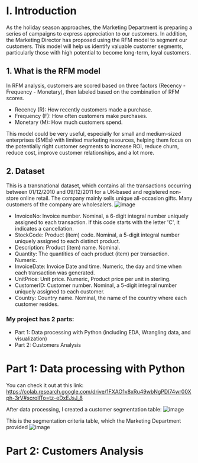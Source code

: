 # I. Introduction
As the holiday season approaches, the Marketing Department is preparing a series of campaigns to express appreciation to our customers. In addition, the Marketing Director has proposed using the RFM model to segment our customers. This model will help us identify valuable customer segments, particularly those with high potential to become long-term, loyal customers.

## 1. What is the RFM model
In RFM analysis, customers are scored based on three factors (Recency - Frequency - Monetary), then labeled based on the combination of RFM scores.
- Recency (R): How recently customers made a purchase.
- Frequency (F): How often customers make purchases.
- Monetary (M): How much customers spend.

This model could be very useful, especially for small and medium-sized enterprises (SMEs) with limited marketing resources, helping them focus on the potentially right customer segments to increase ROI, reduce churn, reduce cost, improve customer relationships, and a lot more.


## 2. Dataset
This is a transnational dataset, which contains all the transactions occurring between 01/12/2010 and 09/12/2011 for a UK-based and registered non-store online retail. The company mainly sells unique all-occasion gifts. Many customers of the company are wholesalers.
![image](https://github.com/user-attachments/assets/006a1006-3ad7-4159-915c-5ee09128df9d)

- InvoiceNo: Invoice number. Nominal, a 6-digit integral number uniquely assigned to each transaction. If this code starts with the letter 'C', it indicates a cancellation.
- StockCode: Product (item) code. Nominal, a 5-digit integral number uniquely assigned to each distinct product.
- Description: Product (item) name. Nominal.
- Quantity: The quantities of each product (item) per transaction. Numeric.
- InvoiceDate: Invoice Date and time. Numeric, the day and time when each transaction was generated.
- UnitPrice: Unit price. Numeric, Product price per unit in sterling.
- CustomerID: Customer number. Nominal, a 5-digit integral number uniquely assigned to each customer.
- Country: Country name. Nominal, the name of the country where each customer resides.

### My project has 2 parts:
- Part 1: Data processing with Python (including EDA, Wrangling data, and visualization)
- Part 2: Customers Analysis
  
# Part 1: Data processing with Python 
You can check it out at this link: 
https://colab.research.google.com/drive/1FXAO1v8xRu49wbNgPDl74wr00Xph-3rV#scrollTo=tz-eDxEJsJ_8

After data processing, I created a customer segmentation table: 
![image](https://github.com/user-attachments/assets/e5166fda-d54f-4641-a6bc-c4c9e85ddd90)

This is the segmentation criteria table, which the Marketing Department provided
![image](https://github.com/user-attachments/assets/af247523-202b-4ab0-8ec7-061777ed8b25)

# Part 2: Customers Analysis 
